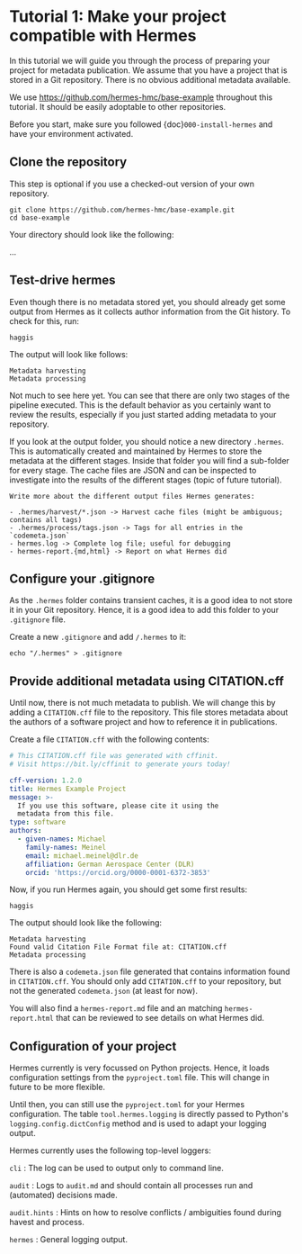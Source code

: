 # Tutorial 1: Make your project compatible with Hermes

In this tutorial we will guide you through the process of preparing your project for metadata publication.
We assume that you have a project that is stored in a Git repository.
There is no obvious additional metadata available.

We use https://github.com/hermes-hmc/base-example throughout this tutorial.
It should be easily adoptable to other repositories.

Before you start, make sure you followed {doc}`000-install-hermes` and have your environment activated.

## Clone the repository

This step is optional if you use a checked-out version of your own repository.

```
git clone https://github.com/hermes-hmc/base-example.git
cd base-example
```

Your directory should look like the following:

...

## Test-drive hermes

Even though there is no metadata stored yet, you should already get some output from Hermes
as it collects author information from the Git history.
To check for this, run:

```shell
haggis
```

The output will look like follows:

```
Metadata harvesting
Metadata processing
```

Not much to see here yet.
You can see that there are only two stages of the pipeline executed.
This is the default behavior as you certainly want to review the results,
especially if you just started adding metadata to your repository.

If you look at the output folder, you should notice a new directory `.hermes`.
This is automatically created and maintained by Hermes to store the metadata at the different stages.
Inside that folder you will find a sub-folder for every stage.
The cache files are JSON and can be inspected to investigate into the results of the different stages
(topic of future tutorial).

```{todo}
Write more about the different output files Hermes generates:

- .hermes/harvest/*.json -> Harvest cache files (might be ambiguous; contains all tags)
- .hermes/process/tags.json -> Tags for all entries in the `codemeta.json`
- hermes.log -> Complete log file; useful for debugging
- hermes-report.{md,html} -> Report on what Hermes did
```

## Configure your .gitignore

As the `.hermes` folder contains transient caches, it is a good idea to not store it in your Git repository.
Hence, it is a good idea to add this folder to your `.gitignore` file.

Create a new `.gitignore` and add `/.hermes` to it:

```
echo "/.hermes" > .gitignore
```

## Provide additional metadata using CITATION.cff

Until now, there is not much metadata to publish.
We will change this by adding a `CITATION.cff` file to the repository.
This file stores metadata about the authors of a software project and how to reference it in publications.

Create a file `CITATION.cff` with the following contents:

```yaml
# This CITATION.cff file was generated with cffinit.
# Visit https://bit.ly/cffinit to generate yours today!

cff-version: 1.2.0
title: Hermes Example Project
message: >-
  If you use this software, please cite it using the
  metadata from this file.
type: software
authors:
  - given-names: Michael
    family-names: Meinel
    email: michael.meinel@dlr.de
    affiliation: German Aerospace Center (DLR)
    orcid: 'https://orcid.org/0000-0001-6372-3853'
```

Now, if you run Hermes again, you should get some first results:

```shell
haggis
```

The output should look like the following:

```
Metadata harvesting
Found valid Citation File Format file at: CITATION.cff
Metadata processing
```

There is also a `codemeta.json` file generated that contains information found in `CITATION.cff`.
You should only add `CITATION.cff` to your repository, but not the generated `codemeta.json` (at least for now).

You will also find a `hermes-report.md` file and an matching `hermes-report.html`
that can be reviewed to see details on what Hermes did.

## Configuration of your project

Hermes currently is very focussed on Python projects.
Hence, it loads configuration settings from the `pyproject.toml` file.
This will change in future to be more flexible.

Until then, you can still use the `pyproject.toml` for your Hermes configuration.
The table `tool.hermes.logging` is directly passed to Python's `logging.config.dictConfig`
method and is used to adapt your logging output.

Hermes currently uses the following top-level loggers:

`cli`
:   The log can be used to output only to command line.

`audit`
:   Logs to `audit.md` and should contain all processes run and (automated) decisions made.

`audit.hints`
:   Hints on how to resolve conflicts / ambiguities found during havest and process.

`hermes`
:   General logging output.
